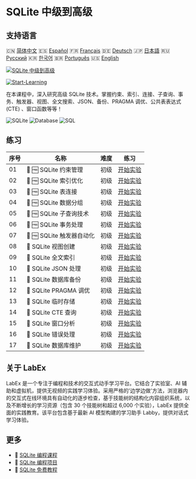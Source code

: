 # SQLite 中级到高级

## 支持语言

🇨🇳 [简体中文](README_zh.md) 🇪🇸 [Español](README_es.md) 🇫🇷 [Français](README_fr.md) 🇩🇪 [Deutsch](README_de.md) 🇯🇵 [日本語](README_ja.md) 🇷🇺 [Русский](README_ru.md) 🇰🇷 [한국어](README_ko.md) 🇧🇷 [Português](README_pt.md) 🇺🇸 [English](README.md) 

[![SQLite 中级到高级](https://cover-creator.labex.io/sqlite-intermediate-to-advanced.png?lang=zh)](https://labex.io/zh/courses/sqlite-intermediate-to-advanced)

[![Start-Learning](https://img.shields.io/badge/Start-Learning-whitesmoke?style=for-the-badge)](https://labex.io/zh/courses/sqlite-intermediate-to-advanced)

在本课程中，深入研究高级 SQLite 技术。掌握约束、索引、连接、子查询、事务、触发器、视图、全文搜索、JSON、备份、PRAGMA 调优、公共表表达式 (CTE) 、窗口函数等等！

![SQLite](https://img.shields.io/badge/SQLite-whitesmoke?style=for-the-badge&logo=sqlite)
![Database](https://img.shields.io/badge/Database-whitesmoke?style=for-the-badge&logo=database)
![SQL](https://img.shields.io/badge/SQL-whitesmoke?style=for-the-badge&logo=sql)


## 练习

|   序号 | 名称                      | 难度   | 练习                                                                                                            |
|--------|---------------------------|--------|-----------------------------------------------------------------------------------------------------------------|
|     01 | 📖 🆓 SQLite 约束管理     | 初级   | <a target='_blank' href='https://labex.io/zh/tutorials/sqlite-sqlite-constraint-management-552545'>开始实验</a> |
|     02 | 📖 🆓 SQLite 索引优化     | 初级   | <a target='_blank' href='https://labex.io/zh/tutorials/sqlite-sqlite-index-optimization-552552'>开始实验</a>    |
|     03 | 📖 🆓 SQLite 表连接       | 初级   | <a target='_blank' href='https://labex.io/zh/tutorials/sqlite-sqlite-table-joining-552556'>开始实验</a>         |
|     04 | 📖 🆓 SQLite 数据分组     | 初级   | <a target='_blank' href='https://labex.io/zh/tutorials/sqlite-sqlite-data-grouping-552547'>开始实验</a>         |
|     05 | 📖 🆓 SQLite 子查询技术   | 初级   | <a target='_blank' href='https://labex.io/zh/tutorials/sqlite-sqlite-subquery-techniques-552555'>开始实验</a>   |
|     06 | 📖 🆓 SQLite 事务处理     | 初级   | <a target='_blank' href='https://labex.io/zh/tutorials/sqlite-sqlite-transaction-handling-552558'>开始实验</a>  |
|     07 | 📖 🆓 SQLite 触发器自动化 | 初级   | <a target='_blank' href='https://labex.io/zh/tutorials/sqlite-sqlite-trigger-automation-552559'>开始实验</a>    |
|     08 | 📖  SQLite 视图创建       | 初级   | <a target='_blank' href='https://labex.io/zh/tutorials/sqlite-sqlite-view-creation-552560'>开始实验</a>         |
|     09 | 📖  SQLite 全文索引       | 初级   | <a target='_blank' href='https://labex.io/zh/tutorials/sqlite-sqlite-full-text-indexing-552551'>开始实验</a>    |
|     10 | 📖  SQLite JSON 处理      | 初级   | <a target='_blank' href='https://labex.io/zh/tutorials/sqlite-sqlite-json-processing-552553'>开始实验</a>       |
|     11 | 📖  SQLite 数据库备份     | 初级   | <a target='_blank' href='https://labex.io/zh/tutorials/sqlite-sqlite-database-backup-552548'>开始实验</a>       |
|     12 | 📖  SQLite PRAGMA 调优    | 初级   | <a target='_blank' href='https://labex.io/zh/tutorials/sqlite-sqlite-pragma-tuning-552554'>开始实验</a>         |
|     13 | 📖  SQLite 临时存储       | 初级   | <a target='_blank' href='https://labex.io/zh/tutorials/sqlite-sqlite-temporary-storage-552557'>开始实验</a>     |
|     14 | 📖  SQLite CTE 查询       | 初级   | <a target='_blank' href='https://labex.io/zh/tutorials/sqlite-sqlite-cte-queries-552546'>开始实验</a>           |
|     15 | 📖  SQLite 窗口分析       | 初级   | <a target='_blank' href='https://labex.io/zh/tutorials/sqlite-sqlite-window-analytics-552561'>开始实验</a>      |
|     16 | 📖  SQLite 错误处理       | 初级   | <a target='_blank' href='https://labex.io/zh/tutorials/sqlite-sqlite-error-handling-552550'>开始实验</a>        |
|     17 | 📖  SQLite 数据库维护     | 初级   | <a target='_blank' href='https://labex.io/zh/tutorials/sqlite-sqlite-database-maintenance-552549'>开始实验</a>  |

## 关于 LabEx

LabEx 是一个专注于编程和技术的交互式动手学习平台。它结合了实验室、AI 辅助和虚拟机，提供无视频的实践学习体验。采用严格的'边学边做'方法，浏览器内的交互式在线环境具有自动化的逐步检查，基于技能树的结构化内容组织系统，以及不断增长的学习资源（包含 30 个技能树和超过 6,000 个实验），LabEx 提供全面的实践教育。该平台包含基于最新 AI 模型构建的学习助手 Labby，提供对话式学习体验。

## 更多

- 🔗 [SQLite 编程课程](https://github.com/labex-labs/awesome-programming-courses)
- 🔗 [SQLite 编程项目](https://github.com/labex-labs/awesome-programming-projects)
- 🔗 [SQLite 免费教程](https://github.com/labex-labs/sqlite-free-tutorials)

